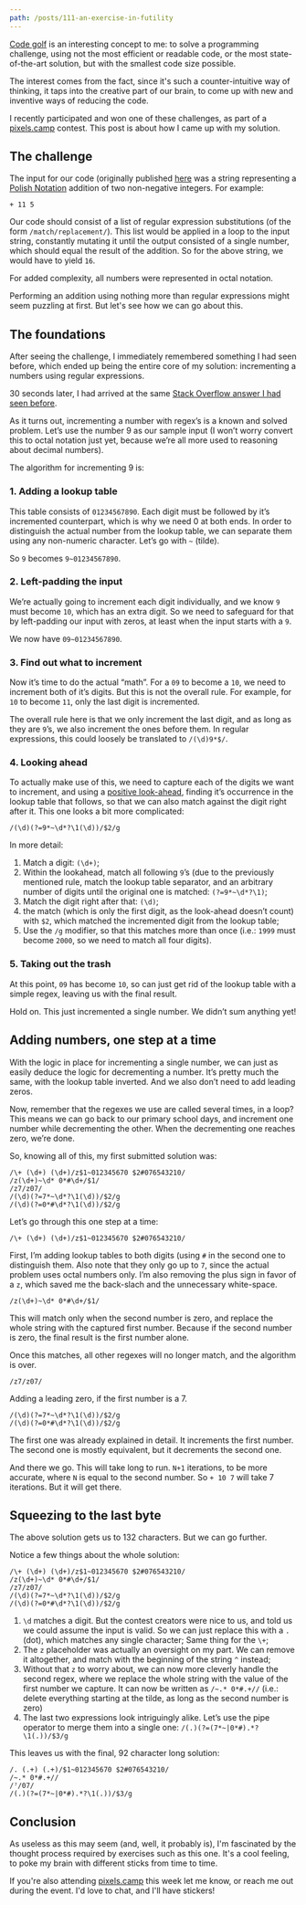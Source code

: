 ```yaml
---
path: /posts/111-an-exercise-in-futility
---
```


[Code golf](https://en.wikipedia.org/wiki/Code_golf) is an interesting concept to me: to solve a programming challenge, using not the most efficient or readable code, or the most state-of-the-art solution, but with the smallest code size possible.

The interest comes from the fact, since it's such a counter-intuitive way of thinking, it taps into the creative part of our brain, to come up with new and inventive ways of reducing the code.

I recently participated and won one of these challenges, as part of a [pixels.camp](https://pixels.camp/) contest. This post is about how I came up with my solution.

## The challenge

The input for our code (originally published [here](http://quizchallenges.pixels.camp/challenge4.html) was a string representing a [Polish Notation](https://en.wikipedia.org/wiki/Polish_notation) addition of two non-negative integers. For example:

```
+ 11 5
```

Our code should consist of a list of regular expression substitutions (of the form `/match/replacement/`).
This list would be applied in a loop to the input string, constantly mutating it until the output consisted of a single number, which should equal the result of the addition. So for the above string, we would have to yield `16`.

For added complexity, all numbers were represented in octal notation.

Performing an addition using nothing more than regular expressions might seem puzzling at first. But let's see how we can go about this.

## The foundations

After seeing the challenge, I immediately remembered something I had seen before, which ended up being the entire core of my solution: incrementing a numbers using regular expressions.

30 seconds later, I had arrived at the same [Stack Overflow answer I had seen before](http://stackoverflow.com/a/31599758).

As it turns out, incrementing a number with regex’s is a known and solved problem. Let’s use the number 9 as our sample input (I won’t worry convert this to octal notation just yet, because we’re all more used to reasoning about decimal numbers).

The algorithm for incrementing 9 is:

### 1. Adding a lookup table
This table consists of `01234567890`. Each digit must be followed by it’s incremented counterpart, which is why we need 0 at both ends. In order to distinguish the actual number from the lookup table, we can separate them using any non-numeric character. Let’s go with `~` (tilde).

So `9` becomes `9~01234567890`.

### 2. Left-padding the input

We’re actually going to increment each digit individually, and we know `9` must become `10`, which has an extra digit. So we need to safeguard for that by left-padding our input with zeros, at least when the input starts with a `9`.

We now have `09~01234567890`.

### 3. Find out what to increment

Now it’s time to do the actual “math”. For a `09` to become a `10`, we need to increment both of it’s digits. But this is not the overall rule. For example, for `10` to become `11`, only the last digit is incremented.

The overall rule here is that we only increment the last digit, and as long as they are `9`’s, we also increment the ones before them. In regular expressions, this could loosely be translated to `/(\d)9*$/`.

### 4. Looking ahead

To actually make use of this, we need to capture each of the digits we want to increment, and using a [positive look-ahead](http://www.regular-expressions.info/lookaround.html), finding it’s occurrence in the lookup table that follows, so that we can also match against the digit right after it. This one looks a bit more complicated:

```
/(\d)(?=9*~\d*?\1(\d))/$2/g
```

In more detail:

1. Match a digit: `(\d+)`;
2. Within the lookahead, match all following `9`’s (due to the previously mentioned rule, match the lookup table separator, and an arbitrary number of digits until the original one is matched: `(?=9*~\d*?\1)`;
3. Match the digit right after that: `(\d)`;
4. the match (which is only the first digit, as the look-ahead doesn’t count) with `$2`, which matched the incremented digit from the lookup table;
5. Use the `/g` modifier, so that this matches more than once (i.e.: `1999` must become `2000`, so we need to match all four digits).

### 5. Taking out the trash

At this point, `09` has become `10`, so can just get rid of the lookup table with a simple regex, leaving us with the final result.

Hold on. This just incremented a single number. We didn’t sum anything yet!

## Adding numbers, one step at a time

With the logic in place for incrementing a single number, we can just as easily deduce the logic for decrementing a number. It’s pretty much the same, with the lookup table inverted. And we also don’t need to add leading zeros.

Now, remember that the regexes we use are called several times, in a loop?This means we can go back to our primary school days, and increment one number while decrementing the other. When the decrementing one reaches zero, we’re done.

So, knowing all of this, my first submitted solution was:

```
/\+ (\d+) (\d+)/z$1~012345670 $2#076543210/
/z(\d+)~\d* 0*#\d+/$1/
/z7/z07/
/(\d)(?=7*~\d*?\1(\d))/$2/g
/(\d)(?=0*#\d*?\1(\d))/$2/g
```

Let’s go through this one step at a time:

```
/\+ (\d+) (\d+)/z$1~012345670 $2#076543210/
```

First, I’m adding lookup tables to both digits (using `#` in the second one to distinguish them.
Also note that they only go up to `7`, since the actual problem uses octal numbers only.
I’m also removing the plus sign in favor of a `z`, which saved me the back-slach and the unnecessary white-space.

```
/z(\d+)~\d* 0*#\d+/$1/
```

This will match only when the second number is zero, and replace the whole string with the captured first number. Because if the second number is zero, the final result is the first number alone.

Once this matches, all other regexes will no longer match, and the algorithm is over.

```
/z7/z07/
```

Adding a leading zero, if the first number is a 7.

```
/(\d)(?=7*~\d*?\1(\d))/$2/g
/(\d)(?=0*#\d*?\1(\d))/$2/g
```

The first one was already explained in detail. It increments the first number.
The second one is mostly equivalent, but it decrements the second one.

And there we go. This will take long to run. `N+1` iterations, to be more accurate, where `N` is equal to the second number. So `+ 10 7` will take 7 iterations. But it will get there.

## Squeezing to the last byte

The above solution gets us to 132 characters. But we can go further.

Notice a few things about the whole solution:

```
/\+ (\d+) (\d+)/z$1~012345670 $2#076543210/
/z(\d+)~\d* 0*#\d+/$1/
/z7/z07/
/(\d)(?=7*~\d*?\1(\d))/$2/g
/(\d)(?=0*#\d*?\1(\d))/$2/g
```

1. `\d` matches a digit. But the contest creators were nice to us, and told us we could assume the input is valid. So we can just replace this with a `.` (dot), which matches any single character; Same thing for the `\+`;
2. The `z` placeholder was actually an oversight on my part. We can remove it altogether, and match with the beginning of the string `^` instead;
3. Without that `z` to worry about, we can now more cleverly handle the second regex, where we replace the whole string with the value of the first number we capture.
It can now be written as `/~.* 0*#.+//`
(i.e.: delete everything starting at the tilde, as long as the second number is zero)
4. The last two expressions look intriguingly alike. Let’s use the pipe operator to merge them into a single one:
`/(.)(?=(7*~|0*#).*?\1(.))/$3/g`

This leaves us with the final, 92 character long solution:

```
/. (.+) (.+)/$1~012345670 $2#076543210/
/~.* 0*#.+//
/⁷/07/
/(.)(?=(7*~|0*#).*?\1(.))/$3/g
```

## Conclusion

As useless as this may seem (and, well, it probably is), I'm fascinated by the thought process required by exercises such as this one. It's a cool feeling, to poke my brain with different sticks from time to time.

If you're also attending [pixels.camp](https://pixels.camp/) this week let me know, or reach me out during the event. I'd love to chat, and I'll have stickers!
